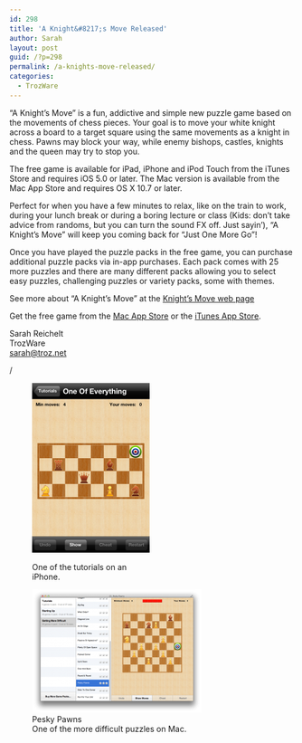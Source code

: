 ```yaml
---
id: 298
title: 'A Knight&#8217;s Move Released'
author: Sarah
layout: post
guid: /?p=298
permalink: /a-knights-move-released/
categories:
  - TrozWare
---
```

&#8220;A Knight&#8217;s Move&#8221; is a fun, addictive and simple new puzzle game based on the movements of chess pieces. Your goal is to move your white knight across a board to a target square using the same movements as a knight in chess. Pawns may block your way, while enemy bishops, castles, knights and the queen may try to stop you.

The free game is available for iPad, iPhone and iPod Touch from the iTunes Store and requires iOS 5.0 or later. The Mac version is available from the Mac App Store and requires OS X 10.7 or later.

Perfect for when you have a few minutes to relax, like on the train to work, during your lunch break or during a boring lecture or class (Kids: don&#8217;t take advice from randoms, but you can turn the sound FX off. Just sayin&#8217;), &#8220;A Knight&#8217;s Move&#8221; will keep you coming back for &#8220;Just One More Go&#8221;!

Once you have played the puzzle packs in the free game, you can purchase additional puzzle packs via in-app purchases. Each pack comes with 25 more puzzles and there are many different packs allowing you to select easy puzzles, challenging puzzles or variety packs, some with themes.

See more about &#8220;A Knight&#8217;s Move&#8221; at the [Knight&#8217;s Move web page][1]

Get the free game from the <a href="http://itunes.apple.com/app/a-knights-move/id533321133" target="_blank">Mac App Store</a> or the <a href="http://itunes.apple.com/app/a-knights-move/id530090451" target="_blank">iTunes App Store</a>.

Sarah Reichelt  
TrozWare  
sarah@troz.net

/<figure id="attachment_300" style="width: 208px;" class="wp-caption aligncenter">

[<img class="size-medium wp-image-300 " title="Tutorial puzzle on iPhone" src="/wp-content/uploads/2012/07/Tutorial-208x300.png" alt="Tutorial puzzle on iPhone" width="208" height="300" />][2]<figcaption class="wp-caption-text">One of the tutorials on an iPhone.</figcaption></figure> <figure id="attachment_299" style="width: 300px;" class="wp-caption aligncenter">[<img class="size-medium wp-image-299 " title="Pesky Pawns - one of the more difficult puzzles on Mac." src="/wp-content/uploads/2012/07/PeskyPawns-300x218.png" alt="Pesky Pawns - one of the more difficult puzzles on Mac." width="300" height="218" />][3]<figcaption class="wp-caption-text">Pesky Pawns  
One of the more difficult puzzles on Mac.</figcaption></figure>

 [1]: /knightsmove/
 [2]: /wp-content/uploads/2012/07/Tutorial.png
 [3]: /wp-content/uploads/2012/07/PeskyPawns.png